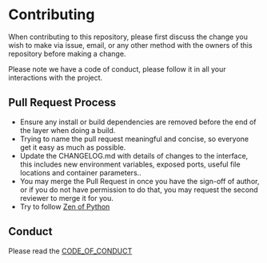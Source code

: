 # Contributing

When contributing to this repository, please first discuss the change you wish to make via issue, email, or any other method with the owners of this repository before making a change. 

Please note we have a code of conduct, please follow it in all your interactions with the project.

## Pull Request Process

* Ensure any install or build dependencies are removed before the end of the layer when doing a build.
* Trying to name the pull request meaningful and concise, so everyone get it easy as much as possible.
* Update the CHANGELOG.md with details of changes to the interface, this includes new environment variables, exposed ports, useful file locations and container parameters..
* You may merge the Pull Request in once you have the sign-off of author, or if you do not have permission to do that, you may request the second reviewer to merge it for you.
* Try to follow [Zen of Python](https://en.wikipedia.org/wiki/Zen_of_Python)
## Conduct
Please read the [CODE_OF_CONDUCT](CODE_OF_CONDUCT.md)
